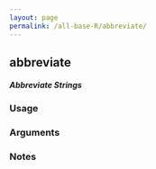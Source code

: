 ```yaml
---
layout: page
permalink: /all-base-R/abbreviate/
---
```


## __abbreviate__

#### _Abbreviate Strings_

### Usage

### Arguments

### Notes
